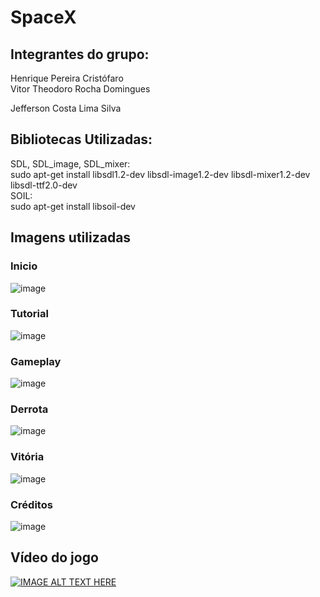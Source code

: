 <h1> SpaceX </h1>
 
<h2>Integrantes do grupo:</h2>
Henrique Pereira Cristófaro<br>
Vitor Theodoro Rocha Domingues<br>
<p>Jefferson Costa Lima Silva</p>


 
<h2>Bibliotecas Utilizadas:</h2>

SDL, SDL_image, SDL_mixer:<br> 
sudo apt-get install libsdl1.2-dev libsdl-image1.2-dev libsdl-mixer1.2-dev libsdl-ttf2.0-dev <br> 
SOIL: <br> 
sudo apt-get install libsoil-dev <br> 

 
<h2>Imagens utilizadas</h2>
 
 <h3>Inicio</h3>

![image](https://user-images.githubusercontent.com/72466642/110223248-35b27400-7eb5-11eb-8ace-bd9fc2916566.png)

 <h3>Tutorial</h3>

![image](https://user-images.githubusercontent.com/72466642/110223855-9641b100-7eb5-11eb-86df-4c0edca63415.png)

 <h3>Gameplay</h3>

![image](https://user-images.githubusercontent.com/72466642/110223867-b5404300-7eb5-11eb-8e1c-0d31a1cfb479.png)

<h3>Derrota</h3>

![image](https://user-images.githubusercontent.com/72466642/110223871-bffad800-7eb5-11eb-8ca5-b38a69d3f86d.png)

<h3>Vitória</h3>

![image](https://user-images.githubusercontent.com/72466642/110223892-e15bc400-7eb5-11eb-99c6-7bcb1f13bc14.png)

<h3>Créditos</h3>

![image](https://user-images.githubusercontent.com/72466642/110223896-ea4c9580-7eb5-11eb-8324-ac6fc58a8e3b.png)

<h2>Vídeo do jogo</h2>

[![IMAGE ALT TEXT HERE](https://img.youtube.com/vi/y0na6dcO-lY/0.jpg)](https://www.youtube.com/watch?v=y0na6dcO-lY)












